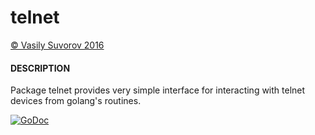 # telnet

[&copy; Vasily Suvorov 2016](https://gbazil.github.io)

#### DESCRIPTION

Package telnet provides very simple interface for interacting with telnet devices from golang's routines.

[![GoDoc](https://godoc.org/github.com/gbazil/telnet?status.svg)](https://godoc.org/github.com/gbazil/telnet)
